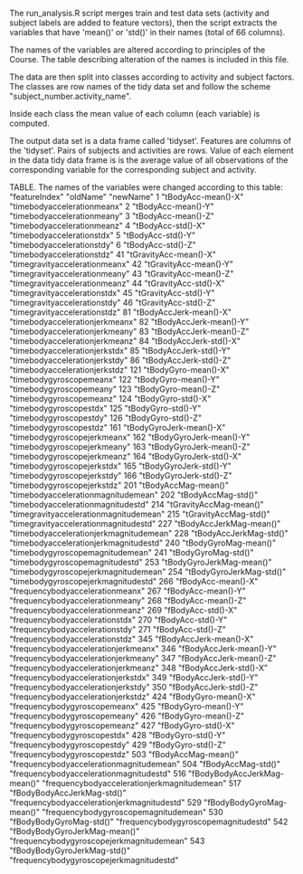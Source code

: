 The run_analysis.R script merges train and test data sets (activity and subject labels
are added to feature vectors), then the script
extracts the variables that have 'mean()' or 'std()' in their names (total of 66 columns). 

The names of the variables are altered according to principles of the Course. The table describing 
alteration of the names is included in this file. 

The data are then split into classes according to activity and subject factors.  
The classes are row names of the tidy data set and follow the scheme "subject_number.activity_name".


Inside each class the mean value of each column (each variable) is computed.

The output data set is a data frame called 'tidyset'. Features are columns of the 'tidyset'. 
Pairs of subjects and activities are rows. Value of each element in the data tidy data frame is
is the average value of all observations of the   
corresponding variable for the corresponding subject and activity.  

 
TABLE. The names of the variables were changed according to this table:
"featureIndex"		"oldName"		"newName"
1		"tBodyAcc-mean()-X"		"timebodyaccelerationmeanx"
2		"tBodyAcc-mean()-Y"		"timebodyaccelerationmeany"
3		"tBodyAcc-mean()-Z"		"timebodyaccelerationmeanz"
4		"tBodyAcc-std()-X"		"timebodyaccelerationstdx"
5		"tBodyAcc-std()-Y"		"timebodyaccelerationstdy"
6		"tBodyAcc-std()-Z"		"timebodyaccelerationstdz"
41		"tGravityAcc-mean()-X"		"timegravityaccelerationmeanx"
42		"tGravityAcc-mean()-Y"		"timegravityaccelerationmeany"
43		"tGravityAcc-mean()-Z"		"timegravityaccelerationmeanz"
44		"tGravityAcc-std()-X"		"timegravityaccelerationstdx"
45		"tGravityAcc-std()-Y"		"timegravityaccelerationstdy"
46		"tGravityAcc-std()-Z"		"timegravityaccelerationstdz"
81		"tBodyAccJerk-mean()-X"		"timebodyaccelerationjerkmeanx"
82		"tBodyAccJerk-mean()-Y"		"timebodyaccelerationjerkmeany"
83		"tBodyAccJerk-mean()-Z"		"timebodyaccelerationjerkmeanz"
84		"tBodyAccJerk-std()-X"		"timebodyaccelerationjerkstdx"
85		"tBodyAccJerk-std()-Y"		"timebodyaccelerationjerkstdy"
86		"tBodyAccJerk-std()-Z"		"timebodyaccelerationjerkstdz"
121		"tBodyGyro-mean()-X"		"timebodygyroscopemeanx"
122		"tBodyGyro-mean()-Y"		"timebodygyroscopemeany"
123		"tBodyGyro-mean()-Z"		"timebodygyroscopemeanz"
124		"tBodyGyro-std()-X"		"timebodygyroscopestdx"
125		"tBodyGyro-std()-Y"		"timebodygyroscopestdy"
126		"tBodyGyro-std()-Z"		"timebodygyroscopestdz"
161		"tBodyGyroJerk-mean()-X"		"timebodygyroscopejerkmeanx"
162		"tBodyGyroJerk-mean()-Y"		"timebodygyroscopejerkmeany"
163		"tBodyGyroJerk-mean()-Z"		"timebodygyroscopejerkmeanz"
164		"tBodyGyroJerk-std()-X"		"timebodygyroscopejerkstdx"
165		"tBodyGyroJerk-std()-Y"		"timebodygyroscopejerkstdy"
166		"tBodyGyroJerk-std()-Z"		"timebodygyroscopejerkstdz"
201		"tBodyAccMag-mean()"		"timebodyaccelerationmagnitudemean"
202		"tBodyAccMag-std()"		"timebodyaccelerationmagnitudestd"
214		"tGravityAccMag-mean()"		"timegravityaccelerationmagnitudemean"
215		"tGravityAccMag-std()"		"timegravityaccelerationmagnitudestd"
227		"tBodyAccJerkMag-mean()"		"timebodyaccelerationjerkmagnitudemean"
228		"tBodyAccJerkMag-std()"		"timebodyaccelerationjerkmagnitudestd"
240		"tBodyGyroMag-mean()"		"timebodygyroscopemagnitudemean"
241		"tBodyGyroMag-std()"		"timebodygyroscopemagnitudestd"
253		"tBodyGyroJerkMag-mean()"		"timebodygyroscopejerkmagnitudemean"
254		"tBodyGyroJerkMag-std()"		"timebodygyroscopejerkmagnitudestd"
266		"fBodyAcc-mean()-X"		"frequencybodyaccelerationmeanx"
267		"fBodyAcc-mean()-Y"		"frequencybodyaccelerationmeany"
268		"fBodyAcc-mean()-Z"		"frequencybodyaccelerationmeanz"
269		"fBodyAcc-std()-X"		"frequencybodyaccelerationstdx"
270		"fBodyAcc-std()-Y"		"frequencybodyaccelerationstdy"
271		"fBodyAcc-std()-Z"		"frequencybodyaccelerationstdz"
345		"fBodyAccJerk-mean()-X"		"frequencybodyaccelerationjerkmeanx"
346		"fBodyAccJerk-mean()-Y"		"frequencybodyaccelerationjerkmeany"
347		"fBodyAccJerk-mean()-Z"		"frequencybodyaccelerationjerkmeanz"
348		"fBodyAccJerk-std()-X"		"frequencybodyaccelerationjerkstdx"
349		"fBodyAccJerk-std()-Y"		"frequencybodyaccelerationjerkstdy"
350		"fBodyAccJerk-std()-Z"		"frequencybodyaccelerationjerkstdz"
424		"fBodyGyro-mean()-X"		"frequencybodygyroscopemeanx"
425		"fBodyGyro-mean()-Y"		"frequencybodygyroscopemeany"
426		"fBodyGyro-mean()-Z"		"frequencybodygyroscopemeanz"
427		"fBodyGyro-std()-X"		"frequencybodygyroscopestdx"
428		"fBodyGyro-std()-Y"		"frequencybodygyroscopestdy"
429		"fBodyGyro-std()-Z"		"frequencybodygyroscopestdz"
503		"fBodyAccMag-mean()"		"frequencybodyaccelerationmagnitudemean"
504		"fBodyAccMag-std()"		"frequencybodyaccelerationmagnitudestd"
516		"fBodyBodyAccJerkMag-mean()"		"frequencybodyaccelerationjerkmagnitudemean"
517		"fBodyBodyAccJerkMag-std()"		"frequencybodyaccelerationjerkmagnitudestd"
529		"fBodyBodyGyroMag-mean()"		"frequencybodygyroscopemagnitudemean"
530		"fBodyBodyGyroMag-std()"		"frequencybodygyroscopemagnitudestd"
542		"fBodyBodyGyroJerkMag-mean()"		"frequencybodygyroscopejerkmagnitudemean"
543		"fBodyBodyGyroJerkMag-std()"		"frequencybodygyroscopejerkmagnitudestd"


